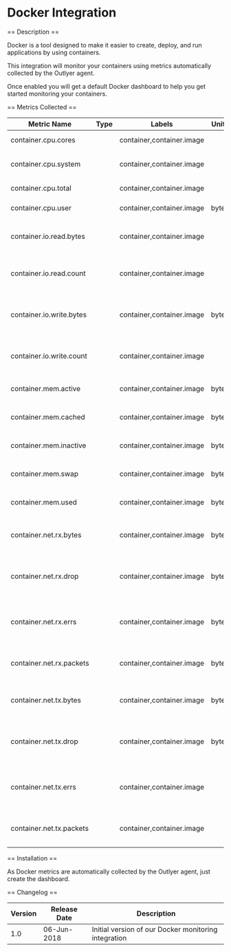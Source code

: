 Docker Integration
==================

== Description ==

Docker is a tool designed to make it easier to create, deploy, and run applications by using containers.

This integration will monitor your containers using metrics automatically collected by the Outlyer agent.

Once enabled you will get a default Docker dashboard to help you get started monitoring your containers.

== Metrics Collected ==

|Metric Name             |Type   |Labels                   |Unit|Description                                |
|------------------------|-------|-------------------------|----|-------------------------------------------|
|container.cpu.cores     |       |container,container.image|    |Number of CPU cores.                       |
|container.cpu.system    |       |container,container.image|    |System space CPU usage.                    |
|container.cpu.total     |       |container,container.image|    |Total CPU usage.                           |
|container.cpu.user      |       |container,container.image|byte|User space CPU usage.                      |
|container.io.read.bytes |       |container,container.image|    |The number of bytes read from disk         |
|container.io.read.count |       |container,container.image|    |The number of disk read operations.        |
|container.io.write.bytes|       |container,container.image|byte|The number of bytes written to disk.       |
|container.io.write.count|       |container,container.image|    |The number of disk write operations.       |
|container.mem.active    |       |container,container.image|byte|Amount of active memory.                   |
|container.mem.cached    |       |container,container.image|byte|Amount of cached memory.                   |
|container.mem.inactive  |       |container,container.image|byte|Amount of inactive memory.                 |
|container.mem.swap      |       |container,container.image|byte|Amount of swap memory.                     |
|container.mem.used      |       |container,container.image|byte|Amount of used memory.                     |
|container.net.rx.bytes  |       |container,container.image|byte|The number of received bytes.              |
|container.net.rx.drop   |       |container,container.image|byte|The number of received packages dropped.   |
|container.net.rx.errs   |       |container,container.image|byte|The number of received packages error.     |
|container.net.rx.packets|       |container,container.image|byte|The total number of received packages.     |
|container.net.tx.bytes  |       |container,container.image|byte|The number of transmitted bytes.           |
|container.net.tx.drop   |       |container,container.image|byte|The number of transmitted packages dropped.|
|container.net.tx.errs   |       |container,container.image|    |The number of transmitted packages error.  |
|container.net.tx.packets|       |container,container.image|    |The total number of transmitted packages.  |

== Installation ==

As Docker metrics are automatically collected by the Outlyer agent, just create the dashboard.

== Changelog ==

|Version|Release Date|Description                                         |
|-------|------------|----------------------------------------------------|
|1.0    |06-Jun-2018 |Initial version of our Docker monitoring integration|
